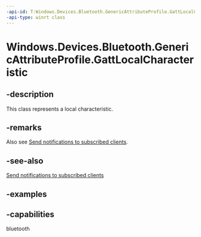 ```yaml
---
-api-id: T:Windows.Devices.Bluetooth.GenericAttributeProfile.GattLocalCharacteristic
-api-type: winrt class
---
```


<!-- Class syntax.
public class GattLocalCharacteristic 
-->

# Windows.Devices.Bluetooth.GenericAttributeProfile.GattLocalCharacteristic

## -description
This class represents a local characteristic.

## -remarks

Also see [Send notifications to subscribed clients](/windows/uwp/devices-sensors/gatt-server#send-notifications-to-subscribed-clients).

## -see-also
[Send notifications to subscribed clients](/windows/uwp/devices-sensors/gatt-server#send-notifications-to-subscribed-clients)

## -examples

## -capabilities
bluetooth
